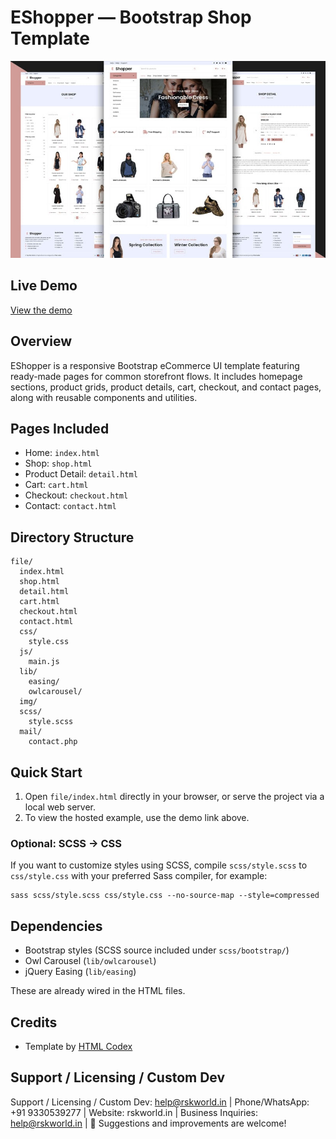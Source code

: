 # EShopper — Bootstrap Shop Template

![Preview](bootstrap-shop-template.png)

## Live Demo

[View the demo](https://rskworld.in/web/html-templates/ecommerce-templates/eshopper/index.php)

## Overview

EShopper is a responsive Bootstrap eCommerce UI template featuring ready-made pages for common storefront flows. It includes homepage sections, product grids, product details, cart, checkout, and contact pages, along with reusable components and utilities.

## Pages Included

- Home: `index.html`
- Shop: `shop.html`
- Product Detail: `detail.html`
- Cart: `cart.html`
- Checkout: `checkout.html`
- Contact: `contact.html`

## Directory Structure

```
file/
  index.html
  shop.html
  detail.html
  cart.html
  checkout.html
  contact.html
  css/
    style.css
  js/
    main.js
  lib/
    easing/
    owlcarousel/
  img/
  scss/
    style.scss
  mail/
    contact.php
```

## Quick Start

1. Open `file/index.html` directly in your browser, or serve the project via a local web server.
2. To view the hosted example, use the demo link above.

### Optional: SCSS → CSS

If you want to customize styles using SCSS, compile `scss/style.scss` to `css/style.css` with your preferred Sass compiler, for example:

```
sass scss/style.scss css/style.css --no-source-map --style=compressed
```

## Dependencies

- Bootstrap styles (SCSS source included under `scss/bootstrap/`)
- Owl Carousel (`lib/owlcarousel`)
- jQuery Easing (`lib/easing`)

These are already wired in the HTML files.

## Credits

- Template by [HTML Codex](https://htmlcodex.com)





## Support / Licensing / Custom Dev

Support / Licensing / Custom Dev: help@rskworld.in | Phone/WhatsApp: +91 9330539277 | Website: rskworld.in | Business Inquiries: help@rskworld.in | 🤝 Suggestions and improvements are welcome!
